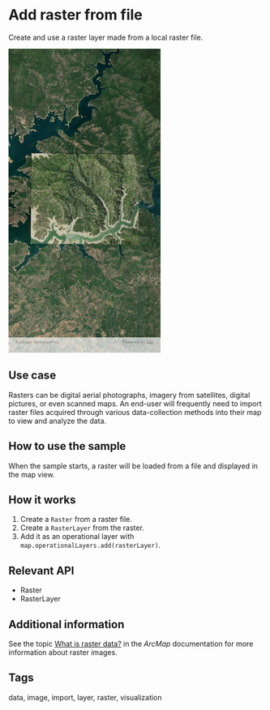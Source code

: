 # Add raster from file

Create and use a raster layer made from a local raster file.

![Apply add raster from file](add_raster_from_file.png)

## Use case

Rasters can be digital aerial photographs, imagery from satellites, digital pictures, or even scanned maps. An end-user will frequently need to import raster files acquired through various data-collection methods into their map to view and analyze the data.

## How to use the sample

When the sample starts, a raster will be loaded from a file and displayed in the map view.

## How it works

1. Create a `Raster` from a raster file.
2. Create a `RasterLayer` from the raster.
3. Add it as an operational layer with `map.operationalLayers.add(rasterLayer)`.

## Relevant API

* Raster
* RasterLayer

## Additional information

See the topic [What is raster data?](http://desktop.arcgis.com/en/arcmap/10.3/manage-data/raster-and-images/what-is-raster-data.htm) in the *ArcMap* documentation for more information about raster images.

## Tags

data, image, import, layer, raster, visualization
